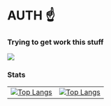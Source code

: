 # AUTH ☝️

### Trying to get work this stuff

<a href="https://github.com/hazer-hazer/Jacy">
  <img align="center" src="https://github-readme-stats.vercel.app/api/pin/?username=hazer-hazer&repo=Jacy&border_radius=10&title_color=F35353&bg_color=F0E6EF&text_color=14080E&border_color=D1C8E1&hide_border=false&icon_color=161032" />
</a>

### Stats

| | |
|:--- | ---: |
| [![Top Langs](https://github-readme-stats.vercel.app/api?username=hazer-hazer&count_private=true&show_icons=true&theme=dracula&border_radius=6)](https://github.com/anuraghazra/github-readme-stats) | [![Top Langs](https://github-readme-stats.vercel.app/api/top-langs/?username=hazer-hazer&theme=dracula&langs_count=9999&layout=compact)](https://github.com/anuraghazra/github-readme-stats) |
